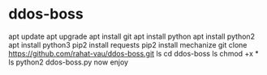 # ddos-boss
apt update
apt upgrade
apt install git
apt install python
apt install python2
apt install python3
pip2 install requests
pip2 install mechanize
git clone https://github.com/rahat-vau/ddos-boss.git
ls
cd ddos-boss
ls
chmod +x *
ls
python2 ddos-boss.py
now enjoy
